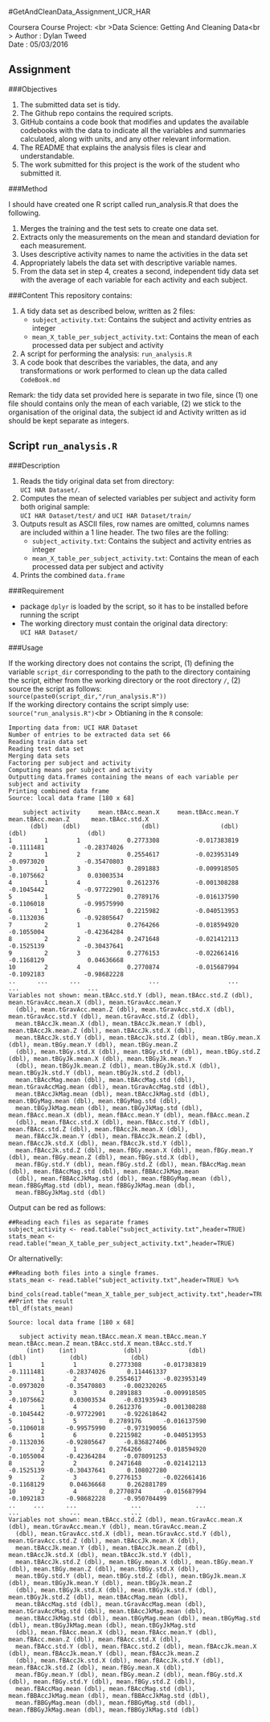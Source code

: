 #GetAndCleanData\_Assignment\_UCR\_HAR

Coursera Course Project: <br \>Data Science: Getting And Cleaning Data<br \>
Author : Dylan Tweed<br />Date   : 05/03/2016

## Assignment

###Objectives

1. The submitted data set is tidy.
1. The Github repo contains the required scripts.
1. GitHub contains a code book that modifies and updates the available codebooks with the data to indicate all the variables and summaries calculated, along with units, and any other relevant information.
1. The README that explains the analysis files is clear and understandable.
1. The work submitted for this project is the work of the student who submitted it.

###Method

I should have created one R script called run_analysis.R that does the following.

1. Merges the training and the test sets to create one data set.
1. Extracts only the measurements on the mean and standard deviation for each measurement.
1. Uses descriptive activity names to name the activities in the data set
1. Appropriately labels the data set with descriptive variable names.
1. From the data set in step 4, creates a second, independent tidy data set with the average of each variable for each activity and each subject.
 
###Content
This repository contains:

1. A tidy data set as described below, written as 2 files:  
	* `subject_activity.txt`: Contains the subject and activity entries as integer
	* `mean_X_table_per_subject_activity.txt`: Contains the mean of each processed data per subject and activity
2. A script for performing the analysis: `run_analysis.R`
3. A code book that describes the variables, the data, and any transformations or work performed to clean up the data called `CodeBook.md`

Remark: the tidy data set provided here is separate in two file, since (1) one file should contains only the mean of each variable, (2) we stick to the organisation of the  original data, the subject id and Activity written as id should be kept separate as integers.

## Script `run_analysis.R`

###Description

1. Reads the tidy original data set from directory: <br />`UCI HAR Dataset/`.<br />
1. Computes the mean of selected variables per subject and activity form both original sample: <br /> `UCI HAR Dataset/test/` and `UCI HAR Dataset/train/`<br />
1. Outputs result as ASCII files, row names are omitted, columns names are included within a 1 line header. The two files are the folling: 
	* `subject_activity.txt`: Contains the subject and activity entries as integer
	* `mean_X_table_per_subject_activity.txt`: Contains the mean of each processed data per subject and activity
1. Prints the combined `data.frame`

###Requirement

* package `dplyr` is loaded by the script, so it has to be installed before running the script
* The working directory must contain the original data directory: <br />
`UCI HAR Dataset/`

###Usage

If the working directory does not contains the script, (1) defining the variable `script_dir` corresponding to the path to the directory containing the script, either from the working directory or the root directory `/`, (2) source the script as follows:<br />
`source(paste0(script_dir,"/run_analysis.R"))`<br />
If the working directory contains the script simply use:<br />
`source("run_analysis.R")`<br \>
Obtianing in the `R` console:

```{r}
Importing data from: UCI HAR Dataset
Number of entries to be extracted data set 66
Reading train data set
Reading test data set
Merging data sets
Factoring per subject and activity
Computing means per subject and activity
Outputting data.frames containing the means of each variable per subject and activity
Printing combined data frame
Source: local data frame [180 x 68]

    subject activity     mean.tBAcc.mean.X     mean.tBAcc.mean.Y     mean.tBAcc.mean.Z      mean.tBAcc.std.X
      (dbl)    (dbl)                 (dbl)                 (dbl)                 (dbl)                 (dbl)
1         1        1             0.2773308          -0.017383819            -0.1111481           -0.28374026
2         1        2             0.2554617          -0.023953149            -0.0973020           -0.35470803
3         1        3             0.2891883          -0.009918505            -0.1075662            0.03003534
4         1        4             0.2612376          -0.001308288            -0.1045442           -0.97722901
5         1        5             0.2789176          -0.016137590            -0.1106018           -0.99575990
6         1        6             0.2215982          -0.040513953            -0.1132036           -0.92805647
7         2        1             0.2764266          -0.018594920            -0.1055004           -0.42364284
8         2        2             0.2471648          -0.021412113            -0.1525139           -0.30437641
9         2        3             0.2776153          -0.022661416            -0.1168129            0.04636668
10        2        4             0.2770874          -0.015687994            -0.1092183           -0.98682228
..      ...      ...                   ...                   ...                   ...                   ...
Variables not shown: mean.tBAcc.std.Y (dbl), mean.tBAcc.std.Z (dbl), mean.tGravAcc.mean.X (dbl), mean.tGravAcc.mean.Y
  (dbl), mean.tGravAcc.mean.Z (dbl), mean.tGravAcc.std.X (dbl), mean.tGravAcc.std.Y (dbl), mean.tGravAcc.std.Z (dbl),
  mean.tBAccJk.mean.X (dbl), mean.tBAccJk.mean.Y (dbl), mean.tBAccJk.mean.Z (dbl), mean.tBAccJk.std.X (dbl),
  mean.tBAccJk.std.Y (dbl), mean.tBAccJk.std.Z (dbl), mean.tBGy.mean.X (dbl), mean.tBGy.mean.Y (dbl), mean.tBGy.mean.Z
  (dbl), mean.tBGy.std.X (dbl), mean.tBGy.std.Y (dbl), mean.tBGy.std.Z (dbl), mean.tBGyJk.mean.X (dbl), mean.tBGyJk.mean.Y
  (dbl), mean.tBGyJk.mean.Z (dbl), mean.tBGyJk.std.X (dbl), mean.tBGyJk.std.Y (dbl), mean.tBGyJk.std.Z (dbl),
  mean.tBAccMag.mean (dbl), mean.tBAccMag.std (dbl), mean.tGravAccMag.mean (dbl), mean.tGravAccMag.std (dbl),
  mean.tBAccJkMag.mean (dbl), mean.tBAccJkMag.std (dbl), mean.tBGyMag.mean (dbl), mean.tBGyMag.std (dbl),
  mean.tBGyJkMag.mean (dbl), mean.tBGyJkMag.std (dbl), mean.fBAcc.mean.X (dbl), mean.fBAcc.mean.Y (dbl), mean.fBAcc.mean.Z
  (dbl), mean.fBAcc.std.X (dbl), mean.fBAcc.std.Y (dbl), mean.fBAcc.std.Z (dbl), mean.fBAccJk.mean.X (dbl),
  mean.fBAccJk.mean.Y (dbl), mean.fBAccJk.mean.Z (dbl), mean.fBAccJk.std.X (dbl), mean.fBAccJk.std.Y (dbl),
  mean.fBAccJk.std.Z (dbl), mean.fBGy.mean.X (dbl), mean.fBGy.mean.Y (dbl), mean.fBGy.mean.Z (dbl), mean.fBGy.std.X (dbl),
  mean.fBGy.std.Y (dbl), mean.fBGy.std.Z (dbl), mean.fBAccMag.mean (dbl), mean.fBAccMag.std (dbl), mean.fBBAccJkMag.mean
  (dbl), mean.fBBAccJkMag.std (dbl), mean.fBBGyMag.mean (dbl), mean.fBBGyMag.std (dbl), mean.fBBGyJkMag.mean (dbl),
  mean.fBBGyJkMag.std (dbl)
```

Output can be red as follows:

```{r}
##Reading each files as separate frames
subject_activity <- read.table("subject_activity.txt",header=TRUE)
stats_mean <-read.table("mean_X_table_per_subject_activity.txt",header=TRUE)
```
Or alternativelly:

```{r}
##Reading both files into a single frames.
stats_mean <- read.table("subject_activity.txt",header=TRUE) %>% 
    bind_cols(read.table("mean_X_table_per_subject_activity.txt",header=TRUE))
##Print the result
tbl_df(stats_mean)
```
```{r}
Source: local data frame [180 x 68]

   subject activity mean.tBAcc.mean.X mean.tBAcc.mean.Y mean.tBAcc.mean.Z mean.tBAcc.std.X mean.tBAcc.std.Y
     (int)    (int)             (dbl)             (dbl)             (dbl)            (dbl)            (dbl)
1        1        1         0.2773308      -0.017383819        -0.1111481      -0.28374026      0.114461337
2        1        2         0.2554617      -0.023953149        -0.0973020      -0.35470803     -0.002320265
3        1        3         0.2891883      -0.009918505        -0.1075662       0.03003534     -0.031935943
4        1        4         0.2612376      -0.001308288        -0.1045442      -0.97722901     -0.922618642
5        1        5         0.2789176      -0.016137590        -0.1106018      -0.99575990     -0.973190056
6        1        6         0.2215982      -0.040513953        -0.1132036      -0.92805647     -0.836827406
7        2        1         0.2764266      -0.018594920        -0.1055004      -0.42364284     -0.078091253
8        2        2         0.2471648      -0.021412113        -0.1525139      -0.30437641      0.108027280
9        2        3         0.2776153      -0.022661416        -0.1168129       0.04636668      0.262881789
10       2        4         0.2770874      -0.015687994        -0.1092183      -0.98682228     -0.950704499
..     ...      ...               ...               ...               ...              ...              ...
Variables not shown: mean.tBAcc.std.Z (dbl), mean.tGravAcc.mean.X (dbl), mean.tGravAcc.mean.Y (dbl), mean.tGravAcc.mean.Z
  (dbl), mean.tGravAcc.std.X (dbl), mean.tGravAcc.std.Y (dbl), mean.tGravAcc.std.Z (dbl), mean.tBAccJk.mean.X (dbl),
  mean.tBAccJk.mean.Y (dbl), mean.tBAccJk.mean.Z (dbl), mean.tBAccJk.std.X (dbl), mean.tBAccJk.std.Y (dbl),
  mean.tBAccJk.std.Z (dbl), mean.tBGy.mean.X (dbl), mean.tBGy.mean.Y (dbl), mean.tBGy.mean.Z (dbl), mean.tBGy.std.X (dbl),
  mean.tBGy.std.Y (dbl), mean.tBGy.std.Z (dbl), mean.tBGyJk.mean.X (dbl), mean.tBGyJk.mean.Y (dbl), mean.tBGyJk.mean.Z
  (dbl), mean.tBGyJk.std.X (dbl), mean.tBGyJk.std.Y (dbl), mean.tBGyJk.std.Z (dbl), mean.tBAccMag.mean (dbl),
  mean.tBAccMag.std (dbl), mean.tGravAccMag.mean (dbl), mean.tGravAccMag.std (dbl), mean.tBAccJkMag.mean (dbl),
  mean.tBAccJkMag.std (dbl), mean.tBGyMag.mean (dbl), mean.tBGyMag.std (dbl), mean.tBGyJkMag.mean (dbl), mean.tBGyJkMag.std
  (dbl), mean.fBAcc.mean.X (dbl), mean.fBAcc.mean.Y (dbl), mean.fBAcc.mean.Z (dbl), mean.fBAcc.std.X (dbl),
  mean.fBAcc.std.Y (dbl), mean.fBAcc.std.Z (dbl), mean.fBAccJk.mean.X (dbl), mean.fBAccJk.mean.Y (dbl), mean.fBAccJk.mean.Z
  (dbl), mean.fBAccJk.std.X (dbl), mean.fBAccJk.std.Y (dbl), mean.fBAccJk.std.Z (dbl), mean.fBGy.mean.X (dbl),
  mean.fBGy.mean.Y (dbl), mean.fBGy.mean.Z (dbl), mean.fBGy.std.X (dbl), mean.fBGy.std.Y (dbl), mean.fBGy.std.Z (dbl),
  mean.fBAccMag.mean (dbl), mean.fBAccMag.std (dbl), mean.fBBAccJkMag.mean (dbl), mean.fBBAccJkMag.std (dbl),
  mean.fBBGyMag.mean (dbl), mean.fBBGyMag.std (dbl), mean.fBBGyJkMag.mean (dbl), mean.fBBGyJkMag.std (dbl)
```